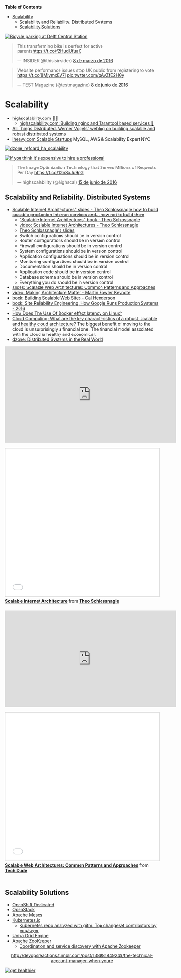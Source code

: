 **Table of Contents**
<!-- MarkdownTOC -->

- [Scalability](#scalability)
	- [Scalability and Reliability. Distributed Systems](#scalability-and-reliability-distributed-systems)
	- [Scalability Solutions](#scalability-solutions)

<!-- /MarkdownTOC -->

[![Bicycle parking at Delft Central Station](images/logo-bicycle-dutch.jpg)](https://bicycledutch.wordpress.com/2015/06/02/bicycle-parking-at-delft-central-station/)

<blockquote class="twitter-tweet tw-align-center" data-lang="es"><p lang="en" dir="ltr">This transforming bike is perfect for active parents<a href="https://t.co/fZHudUfuaK">https://t.co/fZHudUfuaK</a></p>&mdash; INSIDER (@thisisinsider) <a href="https://twitter.com/thisisinsider/status/707261266931265536">8 de marzo de 2016</a></blockquote>
<script async src="//platform.twitter.com/widgets.js" charset="utf-8"></script>

<blockquote class="twitter-tweet tw-align-center" data-lang="es"><p lang="en" dir="ltr">Website performance issues stop UK public from registering to vote <a href="https://t.co/8MjvmxEV7i">https://t.co/8MjvmxEV7i</a> <a href="https://t.co/qAvZfE2HQy">pic.twitter.com/qAvZfE2HQy</a></p>&mdash; TEST Magazine (@testmagazine) <a href="https://twitter.com/testmagazine/status/740482255576047616">8 de junio de 2016</a></blockquote>
<script async src="//platform.twitter.com/widgets.js" charset="utf-8"></script>

# Scalability
- [highscalability.com 🌟🌟](http://highscalability.com/)
	- [highscalability.com: Building nginx and Tarantool based services 🌟](http://highscalability.com/blog/2016/2/17/building-nginx-and-tarantool-based-services.html)
- [All Things Distributed. Werner Vogels' weblog on building scalable and robust distributed systems](http://www.allthingsdistributed.com/)
- [iheavy.com Scalable Startups](http://www.iheavy.com/) MySQL, AWS & Scalability Expert NYC

[![dzone_refcard_ha_scalability](images/dzone_refcard_ha_scalability.png)](https://dzone.com/refcardz/scalability)

[![If you think it's expensive to hire a professional](images/If-you-think-its-expensive-to-hire-a-professional.jpg)](http://www.javiergarzas.com/2014/12/como-y-quien-recupero-healthcare-gov.html)

<blockquote class="twitter-tweet tw-align-center" data-lang="es"><p lang="en" dir="ltr">The Image Optimization Technology that Serves Millions of Requests Per Day <a href="https://t.co/1Gn8xJu9pG">https://t.co/1Gn8xJu9pG</a></p>&mdash; highscalability (@highscal) <a href="https://twitter.com/highscal/status/743112166392369152">15 de junio de 2016</a></blockquote>
<script async src="//platform.twitter.com/widgets.js" charset="utf-8"></script>

## Scalability and Reliability. Distributed Systems
- [Scalable Internet Architectures" slides - Theo Schlossnagle how to build scalable production Internet services and... how not to build them](http://lethargy.org/~jesus/misc/Scalable%20Ti.pdf)
	- ["Scalable Internet Architectures" book - Theo Schlossnagle](http://scalableinternetarchitectures.com/)
	- [video: Scalable Internet Architectures - Theo Schlossnagle](https://www.youtube.com/watch?v=2WuT2rdLK5A)
	- [Theo Schlossnagle's slides](http://es.slideshare.net/postwait)
	- Switch configurations should be in version control
	- Router configurations should be in version control
	- Firewall configurations should be in version control
	- System configurations should be in version control
	- Application configurations should be in version control
	- Monitoring configurations should be in version control
	- Documentation should be in version control
	- Application code should be in version control
	- Database schema should be in version control
	- Everything you do should be in version control
- [slides: Scalable Web Architectures: Common Patterns and Approaches](http://es.slideshare.net/techdude/scalable-web-architectures-common-patterns-and-approaches)
- [video: Making Architecture Matter - Martin Fowler Keynote](https://www.youtube.com/watch?v=DngAZyWMGR0)
- [book: Building Scalable Web Sites - Cal Henderson](http://shop.oreilly.com/product/9780596102357.do)
- [book: Site Reliability Engineering. How Google Runs Production Systems - 2016](http://shop.oreilly.com/product/0636920041528.do)
- [How Does The Use Of Docker effect latency on Linux?](http://highscalability.com/blog/2015/12/16/how-does-the-use-of-docker-effect-latency.html)
- [Cloud Computing: What are the key characteristics of a robust, scalable and healthy cloud architecture?](https://www.quora.com/Cloud-Computing/What-are-the-key-characteristics-of-a-robust-scalable-and-healthy-cloud-architecture) The biggest benefit of moving to the cloud is unsurprisingly a financial one. The financial model associated with the cloud is healthy and economical.
- [dzone: Distributed Systems in the Real World](https://dzone.com/articles/reasoning-about-distributed-systems-in-the-real-wo)

<div class="container">
<iframe width="560" height="315" src="https://www.youtube.com/embed/2WuT2rdLK5A" frameborder="0" allowfullscreen class="video"></iframe>
</div>
<br>

<div class="container">
<iframe src="//es.slideshare.net/slideshow/embed_code/key/LnRFhtfXLoOMHx" width="595" height="485" frameborder="0" marginwidth="0" marginheight="0" scrolling="no" style="border:1px solid #CCC; border-width:1px; margin-bottom:5px; max-width: 100%;" allowfullscreen class="video"> </iframe> <div style="margin-bottom:5px"> <strong> <a href="//es.slideshare.net/postwait/scalable-internet-architecture" title="Scalable Internet Architecture" target="_blank">Scalable Internet Architecture</a> </strong> from <strong><a href="//es.slideshare.net/postwait" target="_blank">Theo Schlossnagle</a></strong> </div>
</div>
<br/>

<div class="container">
<iframe width="560" height="315" src="https://www.youtube-nocookie.com/embed/DngAZyWMGR0?rel=0" frameborder="0" allowfullscreen class="video"></iframe>
</div>
<br/>

<div class="container">
<iframe src="//es.slideshare.net/slideshow/embed_code/key/HghUgbjBasxURW" width="595" height="485" frameborder="0" marginwidth="0" marginheight="0" scrolling="no" style="border:1px solid #CCC; border-width:1px; margin-bottom:5px; max-width: 100%;" allowfullscreen class="video"> </iframe> <div style="margin-bottom:5px"> <strong> <a href="//es.slideshare.net/techdude/scalable-web-architectures-common-patterns-and-approaches" title="Scalable Web Architectures: Common Patterns and Approaches" target="_blank">Scalable Web Architectures: Common Patterns and Approaches</a> </strong> from <strong><a href="//es.slideshare.net/techdude" target="_blank">Tech Dude</a></strong> </div>
</div>
<br/>

## Scalability Solutions
- [OpenShift Dedicated](https://www.openshift.com/dedicated/)
- [OpenStack](http://www.openstack.org/)
- [Apache Mesos](http://mesos.apache.org/)
- [Kubernetes.io](http://kubernetes.io/)
	- [Kubernetes repo analyzed with gitm. Top changeset contributors by employer](https://github.com/karlkfi/kubernetes-gitdm/wiki#top-changeset-contributors-by-employer)
- [Univa Grid Engine](http://www.univa.com/)
- [Apache ZooKeeper](http://zookeeper.apache.org/)
	- [Coordination and service discovery with Apache Zookeeper](http://www.javacodegeeks.com/2013/11/coordination-and-service-discovery-with-apache-zookeeper.html)

<center>
<div class="tumblr-post" data-href="https://embed.tumblr.com/embed/post/iFjXucMPOIj7OILspk20NQ/138981849249" data-did="1ab47fa60263c102949192d73be216fe3f4e0dcd"><a href="http://devopsreactions.tumblr.com/post/138981849249/the-technical-account-manager-when-youre">http://devopsreactions.tumblr.com/post/138981849249/the-technical-account-manager-when-youre</a></div><script async src="https://secure.assets.tumblr.com/post.js"></script>
</center>

[![get healthier](images/Get_Healthier.png)](https://www.quora.com/Cloud-Computing/What-are-the-key-characteristics-of-a-robust-scalable-and-healthy-cloud-architecture)

